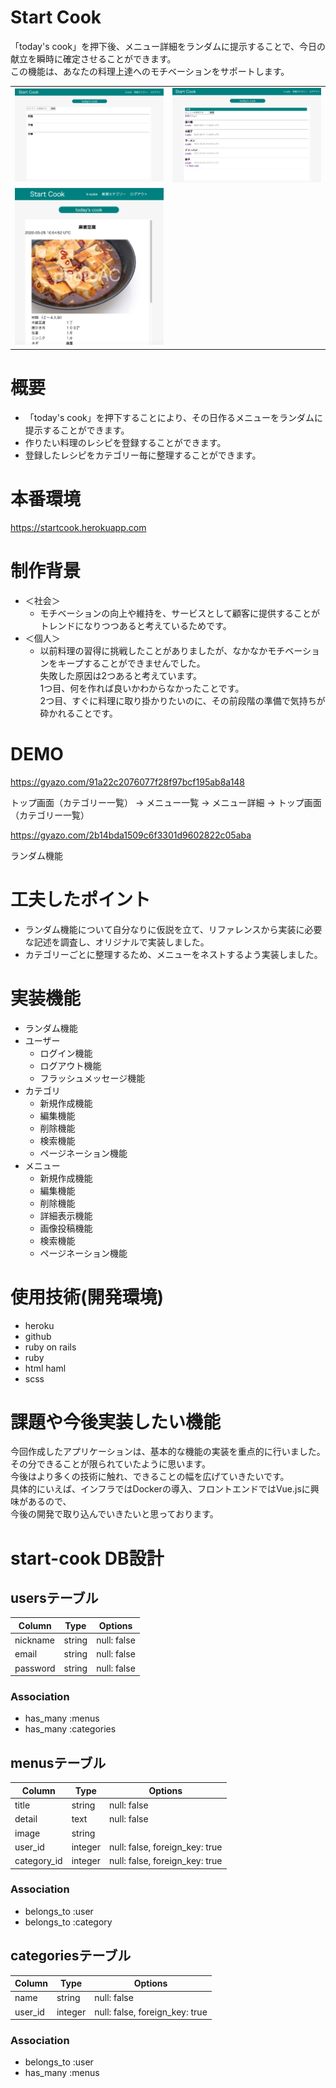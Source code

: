 # Start Cook
「today's cook」を押下後、メニュー詳細をランダムに提示することで、今日の献立を瞬時に確定させることができます。<br>この機能は、あなたの料理上達へのモチベーションをサポートします。
<table>
<tr>
<td><img src="category_index.png"></td>
<td><img src="menu_index.png"></td>
</tr>
<tr>
<td><img src="menu_show.png"></td>
</tr>
</table>



# 概要
- 「today's cook」を押下することにより、その日作るメニューをランダムに提示することができます。
- 作りたい料理のレシピを登録することができます。
- 登録したレシピをカテゴリー毎に整理することができます。



# 本番環境
https://startcook.herokuapp.com



# 制作背景
- ＜社会＞
   - モチベーションの向上や維持を、サービスとして顧客に提供することがトレンドになりつつあると考えているためです。
- ＜個人＞
   - 以前料理の習得に挑戦したことがありましたが、なかなかモチベーションをキープすることができませんでした。<br>失敗した原因は2つあると考えています。<br>1つ目、何を作れば良いかわからなかったことです。<br>2つ目、すぐに料理に取り掛かりたいのに、その前段階の準備で気持ちが砕かれることです。



# DEMO
https://gyazo.com/91a22c2076077f28f97bcf195ab8a148

トップ画面（カテゴリー一覧） → メニュー一覧 → メニュー詳細 → トップ画面（カテゴリー一覧）

https://gyazo.com/2b14bda1509c6f3301d9602822c05aba

ランダム機能



# 工夫したポイント
- ランダム機能について自分なりに仮説を立て、リファレンスから実装に必要な記述を調査し、オリジナルで実装しました。
- カテゴリーごとに整理するため、メニューをネストするよう実装しました。



# 実装機能
- ランダム機能
- ユーザー
   - ログイン機能
   - ログアウト機能
   - フラッシュメッセージ機能
- カテゴリ
   - 新規作成機能
   - 編集機能
   - 削除機能
   - 検索機能
   - ページネーション機能
- メニュー
   - 新規作成機能
   - 編集機能
   - 削除機能
   - 詳細表示機能
   - 画像投稿機能
   - 検索機能
   - ページネーション機能



# 使用技術(開発環境)
- heroku
- github
- ruby on rails
- ruby
- html haml
- scss



# 課題や今後実装したい機能
今回作成したアプリケーションは、基本的な機能の実装を重点的に行いました。<br>
その分できることが限られていたように思います。<br>
今後はより多くの技術に触れ、できることの幅を広げていきたいです。<br>
具体的にいえば、インフラではDockerの導入、フロントエンドではVue.jsに興味があるので、<br>
今後の開発で取り込んでいきたいと思っております。

# start-cook DB設計
## usersテーブル
|Column|Type|Options|
|------|----|-------|
|nickname|string|null: false|
|email|string|null: false|
|password|string|null: false|
### Association
- has_many :menus
- has_many :categories

## menusテーブル
|Column|Type|Options|
|------|----|-------|
|title|string|null: false|
|detail|text|null: false|
|image|string||
|user_id|integer|null: false, foreign_key: true|
|category_id|integer|null: false, foreign_key: true|
### Association
- belongs_to :user
- belongs_to :category

## categoriesテーブル
|Column|Type|Options|
|------|----|-------|
|name|string|null: false|
|user_id|integer|null: false, foreign_key: true|
### Association
- belongs_to :user
- has_many :menus


